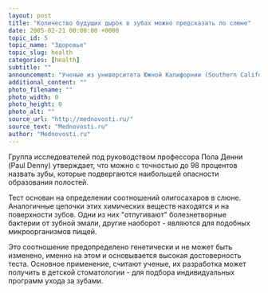 ```yaml
---
layout: post
title: "Количество будущих дырок в зубах можно предсказать по слюне"
date: 2005-02-21 00:00:00 +0000
topic_id: 5
topic_name: "Здоровье"
topic_slug: health
categories: [health]
subtitle: ""
announcement: "Ученые из университета Южной Калифорнии (Southern California University) разработали простой способ узнать, сколько дырок в зубах в течение жизни может образоваться у того или иного человека. Сделать это можно по анализу слюны, сообщается на сайте университета."
additional_content: ""
photo_filename: ""
photo_width: 0
photo_height: 0
photo_alt: ""
source_url: "http://mednovosti.ru/"
source_text: "Mednovosti.ru"
author: "Mednovosti.ru"
---
```

Группа исследователей под руководством профессора Пола Денни (Paul Denny) утверждает, что можно с точностью до 98 процентов назвать зубы, которые подвергаются наибольшей опасности образования полостей.

Тест основан на определении соотношений олигосахаров в слюне. Аналогичные цепочки этих химических веществ находятся и на поверхности зубов. Одни из них "отпугивают" болезнетворные бактерии от зубной эмали, другие наоборот - являются для подобных микроорганизмов пищей.

Это соотношение предопределено генетически и не может быть изменено, именно на этом и основывается высокая достоверность теста. Основное применение, считают ученые, их разработка может получить в детской стоматологии - для подбора индивидуальных программ ухода за зубами.
